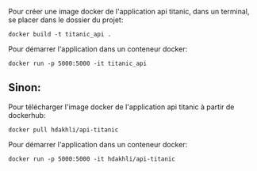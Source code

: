 
Pour créer une image docker de l'application api titanic, dans un terminal, se placer dans le dossier du projet:

```
docker build -t titanic_api . 
```

Pour démarrer l'application dans un conteneur docker:
```
docker run -p 5000:5000 -it titanic_api
```
## Sinon:
Pour télécharger l'image docker de l'application api titanic à partir de dockerhub:
```
docker pull hdakhli/api-titanic
```

Pour démarrer l'application dans un conteneur docker:
```
docker run -p 5000:5000 -it hdakhli/api-titanic
```